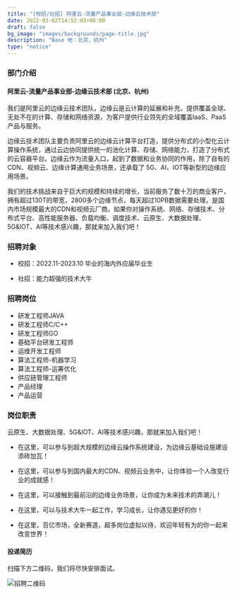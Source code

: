 ```yaml
---
title: "[校招/社招] 阿里云-流量产品事业部-边缘云技术部"
date: 2022-03-02T14:52:03+08:00
draft: false
bg_image: "images/backgrounds/page-title.jpg"
description: "Base 地：北京、杭州"
type: "notice"
---
```




### 部门介绍

#### 阿里云-流量产品事业部-边缘云技术部 (北京、杭州)

我们是阿里云的边缘云技术团队，边缘云是云计算的延展和补充，提供覆盖全球、无处不在的计算、存储和网络资源，为客户提供行业领先的全域覆盖IaaS、PaaS产品与服务。

边缘云技术团队主要负责阿里云的边缘云计算平台打造，提供分布式的小型化云计算操作系统，通过云边协同提供统一的池化计算、存储、网络能力，打造了分布式的云容器平台。边缘云作为流量入口，起到了数据和业务协同的作用，除了自有的 CDN、视频云、边缘计算通用业务场景，还承载了 5G、AI、IOT等新型的边缘应用场景。

我们的技术挑战来自于巨大的规模和持续的增长，当前服务了数十万的商业客户，拥有超过130T的带宽，2800多个边缘节点，每天超过10PB数据需要处理，是国内市场规模最大的CDN和视频云厂商。如果你对操作系统、网络、存储技术、分布式平台、高性能服务器、负载均衡、调度技术、云原生、大数据处理、5G&IOT、AI等技术感兴趣，那就来加入我们吧！

### 招聘对象

- 校招：2022.11-2023.10 毕业的海内外应届毕业生

- 社招：能力超强的技术大牛

### 招聘岗位

- 研发工程师JAVA
- 研发工程师C/C++
- 研发工程师GO
- 基础平台研发工程师
- 运维开发工程师
- 算法工程师-机器学习
- 算法工程师-运筹优化
- 供应链管理工程师
- 产品经理
- 产品运营

### 岗位职责

云原生、大数据处理、5G&IOT、AI等技术感兴趣，那就来加入我们吧！

- 在这里，可以参与到超大规模的边缘云操作系统建设，为边缘云基础设施建设添砖加瓦！

- 在这里，可以参与到国内最大的CDN、视频云业务中，让你体验一个人改变行业的成就感！

- 在这里，可以接触到最前沿的边缘业务场景，让你成为未来技术的弄潮儿！

- 在这里，可以与技术大牛一起工作，学习成长，让你遇见更好的你！

- 在这里，百亿市场，全新赛道，超多岗位虚拟以待，欢迎年轻有为的你一起来改变世界！


#### 投递简历

扫描下方二维码，我们将尽快安排面试。

![招聘二维码](https://img.alicdn.com/imgextra/i1/O1CN01Z9SX6a1nMrAfT9XbZ_!!6000000005076-0-tps-252-264.jpg)
